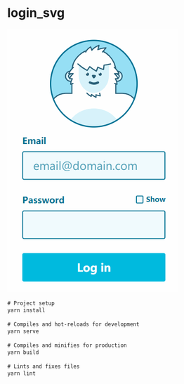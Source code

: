 # login_svg

![demo](https://raw.githubusercontent.com/iCharlesZ/FigureBed/master/img/login_svg/demo.gif)

```
# Project setup
yarn install

# Compiles and hot-reloads for development
yarn serve

# Compiles and minifies for production
yarn build

# Lints and fixes files
yarn lint
```

